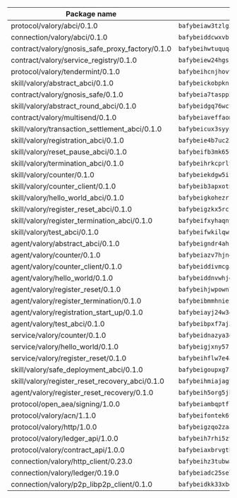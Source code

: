 | Package name                                                  | Package hash                                                  |
| ------------------------------------------------------------- | ------------------------------------------------------------- |
| protocol/valory/abci/0.1.0                                    | `bafybeiaw3tzlg3rkvnn5fcufblktmfwngmxugn4yo7pyjp76zz6aqtqcay` |
| connection/valory/abci/0.1.0                                  | `bafybeiddcwxvbsule5ore6odypykvi6m62uj4ikfplkgdokf7qnxb7ygcq` |
| contract/valory/gnosis_safe_proxy_factory/0.1.0               | `bafybeihwtuquqaimamkv26ucnyis4hc6lya34xwsx5n7hiksssnwfkekie` |
| contract/valory/service_registry/0.1.0                        | `bafybeiew24hgsjdasaqiikhulfa2rxgnh7pzpv2zzfwnsyfzbnrcj6dvjm` |
| protocol/valory/tendermint/0.1.0                              | `bafybeihcnjhovvyyfbkuw5sjyfx2lfd4soeocfqzxz54g67333m6nk5gxq` |
| skill/valory/abstract_abci/0.1.0                              | `bafybeickobpknzpdtlezxdvuuasudjvrauv6wlyiw2cwooatwntl56ibvy` |
| contract/valory/gnosis_safe/0.1.0                             | `bafybeia7taspp5boe5235fdv5ejdix7fdhyy4kwp26qx2ng2oo3k7kk7iy` |
| skill/valory/abstract_round_abci/0.1.0                        | `bafybeidgq76wctfo77unsbhopckzufel2eyb2h3jepmjmzjfizbfenxmnu` |
| contract/valory/multisend/0.1.0                               | `bafybeiaveffaomsnmsc5hx62o77u7ilma6eipox7m5lrwa56737ektva3i` |
| skill/valory/transaction_settlement_abci/0.1.0                | `bafybeicux3syynuuead4lydvkgglt77mivkm3docucsl6vwtghztvet2eq` |
| skill/valory/registration_abci/0.1.0                          | `bafybeie4b7uc23xcxi6yo7rjhfbthzut32nvnyjcj3tcharlsehqjxxeoe` |
| skill/valory/reset_pause_abci/0.1.0                           | `bafybeifb3mk65ug55enqppf4bt2gmycis6xz252xkg4kqmywelbqmtvb5y` |
| skill/valory/termination_abci/0.1.0                           | `bafybeihrkcprlturcrfgpkcidefifu5hmfboolxykwtafjrozfqttcjpwm` |
| skill/valory/counter/0.1.0                                    | `bafybeiekdgw5ifhhrk5qogdu7vrddak2qxqljtvyhevkks5jlsqoac6o3m` |
| skill/valory/counter_client/0.1.0                             | `bafybeib3apxotnry7gt6a5q2cesdobjlcb5bjqjuzwnp4f5naozbiyxvja` |
| skill/valory/hello_world_abci/0.1.0                           | `bafybeigkohezrzp2tizvbv2oo6363ez3oh4zzqiauqspxpguv5ulhajyn4` |
| skill/valory/register_reset_abci/0.1.0                        | `bafybeigzkx5rcfjgvmtvrrahuza6k3nhtrlp7dri5sn7tksrx6vlo2n6pa` |
| skill/valory/register_termination_abci/0.1.0                  | `bafybeifxyhaqnyrqjwrnjuqveboi3x63ycrr7xf77qa322q6ytvvmvreku` |
| skill/valory/test_abci/0.1.0                                  | `bafybeifwkilqwnkzn252r3nqyclrmimuygk7bagdld44tlwho7ms7zv34q` |
| agent/valory/abstract_abci/0.1.0                              | `bafybeigndr4ahzea5z37zy4raho5trdpqb3dy2uljsijp7mxrkpeqjhm4u` |
| agent/valory/counter/0.1.0                                    | `bafybeiazv7hjn4bw7bl6raopogkb5plmxrso6f5j4ry3xvyzveay367diu` |
| agent/valory/counter_client/0.1.0                             | `bafybeiddivmcgauqdsbiedeenckltzyaukmyi3e4ccxp4cssqlqyadffwe` |
| agent/valory/hello_world/0.1.0                                | `bafybeiddnvwhjdllrhie55mdqgzrp4fx42rgtzuf57b2uj3cdc6izmwtve` |
| agent/valory/register_reset/0.1.0                             | `bafybeihjwpown7tu6r2mpktild36uoo5w4zeqzivb7liy2kvdngrnig7rq` |
| agent/valory/register_termination/0.1.0                       | `bafybeibmmhnieiqtwkobwerju45s34it5xwbc55flhf7bvrcjvqpymfqxi` |
| agent/valory/registration_start_up/0.1.0                      | `bafybeiayj24w3qi6zdke4udiiym2wztpsnzf7os2o27ysrfvisigegad5e` |
| agent/valory/test_abci/0.1.0                                  | `bafybeibpxf7aj3pbl4z4h257xjycfzmlrndyvpfs7hsuk7w2e763zox7si` |
| service/valory/counter/0.1.0                                  | `bafybeidnazya3g5fv5qe5ntj2rcbumx56pee2w6hsazywlqm576gavsjl4` |
| service/valory/hello_world/0.1.0                              | `bafybeigjxny57zoydlaqgngnhvca7xj2c6ammu2s6a7gtzvj2pf3yaauae` |
| service/valory/register_reset/0.1.0                           | `bafybeihflw7e4ayi3wv3rsuba6xmvskekdy7pevir73rq5wrow54ohoej4` |
| skill/valory/safe_deployment_abci/0.1.0                       | `bafybeigoupxg7l3xehnfjoks64snt2rr7g7gsxp3cvqardaysmkqoftuyy` |
| skill/valory/register_reset_recovery_abci/0.1.0               | `bafybeihmiajagyt4iiejn4cwaonwq2d5mvlea5kvdduwjuweedvn3muvom` |
| agent/valory/register_reset_recovery/0.1.0                    | `bafybeih5org5jh43m2l4wtrpjd7xrqqsad5i44pd57vuvzuuoxhmaj4jri` |
| protocol/open_aea/signing/1.0.0                               | `bafybeiambqptflge33eemdhis2whik67hjplfnqwieoa6wblzlaf7vuo44` |
| protocol/valory/acn/1.1.0                                     | `bafybeifontek6tvaecatoauiule3j3id6xoktpjubvuqi3h2jkzqg7zh7a` |
| protocol/valory/http/1.0.0                                    | `bafybeigzqo2zaakcjtzzsm6dh4x73v72xg6ctk6muyp5uq5ueb7y34fbxy` |
| protocol/valory/ledger_api/1.0.0                              | `bafybeih7rhi5zvfvwakx5ifgxsz2cfipeecsh7bm3gnudjxtvhrygpcftq` |
| protocol/valory/contract_api/1.0.0                            | `bafybeiaxbrvgtbdrh4lslskuxyp4awyr4whcx3nqq5yrr6vimzsxg5dy64` |
| connection/valory/http_client/0.23.0                          | `bafybeihz3tubwado7j3wlivndzzuj3c6fdsp4ra5r3nqixn3ufawzo3wii` |
| connection/valory/ledger/0.19.0                               | `bafybeiadc25se7dgnn4mufztwpzdono4xsfs45qknzdqyi3gckn6ccuv44` |
| connection/valory/p2p_libp2p_client/0.1.0                     | `bafybeidkk33xbga54szmitk6uwsi3ef56hbbdbuasltqtiyki34hgfpnxa` |
